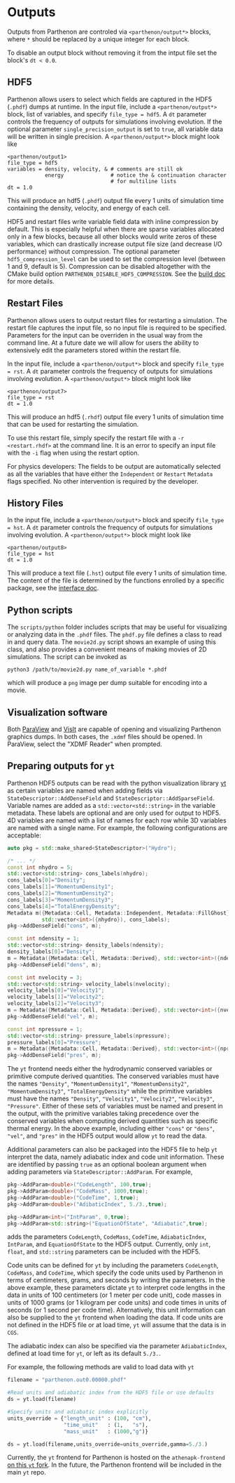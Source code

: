 # Outputs

Outputs from Parthenon are controled via `<parthenon/output*>` blocks, where `*` should be replaced by a unique integer for each block.

To disable an output block without removing it from the intput file set the block's `dt < 0.0`.

## HDF5

Parthenon allows users to select which fields are captured in the HDF5 (`.phdf`) dumps at
runtime.  In the input file, include a `<parthenon/output*>` block, list of variables, and
specify `file_type = hdf5`.  A `dt` parameter controls the frequency of outputs for
simulations involving evolution. If the optional parameter `single_precision_output` is set to
`true`, all variable data will be written in single precision.
A `<parthenon/output*>` block might look like
```
<parthenon/output1>
file_type = hdf5
variables = density, velocity, & # comments are still ok
            energy               # notice the & continuation character
                                 # for multiline lists
dt = 1.0
```
This will produce an hdf5 (`.phdf`) output file every 1 units of
simulation time containing the density, velocity, and energy of each
cell.

HDF5 and restart files write variable field data with inline compression by default. This is
especially helpful when there are sparse variables allocated only in a few blocks, because all other
blocks would write zeros of these variables, which can drastically increase output file size (and
decrease I/O performance) without compression. The optional parameter `hdf5_compression_level` can
be used to set the compression level (between 1 and 9, default is 5). Compression can be disabled
altogether with the CMake build option `PARTHENON_DISABLE_HDF5_COMPRESSION`. See the [build
doc](building.md) for more details.

## Restart Files

Parthenon allows users to output restart files for restarting a simulation.  The restart file captures the input file, so no input file is required to be specified.  Parameters for the input can be overriden in the usual way from the command line.  At a future date we will allow for users the ability to extensively edit the parameters stored within the restart file.

In the input file, include a `<parthenon/output*>` block and specify `file_type = rst`.  A `dt` parameter controls the frequency of outputs for simulations involving evolution. A `<parthenon/output*>` block might look like
```
<parthenon/output7>
file_type = rst
dt = 1.0
```
This will produce an hdf5 (`.rhdf`) output file every 1 units of
simulation time that can be used for restarting the simulation.

To use this restart file, simply specify the restart file with a `-r <restart.rhdf>` at the command line.  It is an error to specify an input file with the `-i` flag when using the restart option.

For physics developers: The fields to be output are automatically selected as all the variables that have either the `Independent` or `Restart` `Metadata` flags specified.  No other intervention is required by the developer.

## History Files

In the input file, include a `<parthenon/output*>` block and specify `file_type = hst`.  A `dt` parameter controls the frequency of outputs for simulations involving evolution. A `<parthenon/output*>` block might look like
```
<parthenon/output8>
file_type = hst
dt = 1.0
```
This will produce a text file (`.hst`) output file every 1 units of simulation time.
The content of the file is determined by the functions enrolled by a specific package,
see the [interface doc](interface/state.md#history-output).

## Python scripts

The `scripts/python` folder includes scripts that may be useful for visualizing or analyzing data in the `.phdf` files.  The `phdf.py` file defines a class to read in and query data.  The `movie2d.py` script shows an example of using this class, and also provides a convenient means of making movies of 2D simulations.  The script can be invoked as
```
python3 /path/to/movie2d.py name_of_variable *.phdf
```
which will produce a `png` image per dump suitable for encoding into a movie.

## Visualization software

Both [ParaView](https://www.paraview.org/) and [VisIt](https://wci.llnl.gov/simulation/computer-codes/visit/) are capable of opening and visualizing Parthenon graphics dumps.  In both cases, the `.xdmf` files should be opened.  In ParaView, select the "XDMF Reader" when prompted.

## Preparing outputs for `yt`

Parthenon HDF5 outputs can be read with the python visualization library
[yt](https://yt-project.org/) as certain variables are named when adding
fields via `StateDescriptor::AddDenseField` and `StateDescriptor::AddSparseField`.
Variable names are added as a
`std::vector<std::string>` in the variable metadata. These labels are
optional and are only used for output to HDF5. 4D variables are named with a
list of names for each row while 3D variables are named with a single name.
For example, the following configurations are acceptable:

```c++
auto pkg = std::make_shared<StateDescriptor>("Hydro");

/* ... */
const int nhydro = 5;
std::vector<std::string> cons_labels(nhydro);
cons_labels[0]="Density";
cons_labels[1]="MomentumDensity1";
cons_labels[2]="MomentumDensity2";
cons_labels[3]="MomentumDensity3";
cons_labels[4]="TotalEnergyDensity";
Metadata m({Metadata::Cell, Metadata::Independent, Metadata::FillGhost},
           std::vector<int>({nhydro}), cons_labels);
pkg->AddDenseField("cons", m);

const int ndensity = 1;
std::vector<std::string> density_labels(ndensity);
density_labels[0]="Density";
m = Metadata({Metadata::Cell, Metadata::Derived}, std::vector<int>({ndensity}), density_labels);
pkg->AddDenseField("dens", m);

const int nvelocity = 3;
std::vector<std::string> velocity_labels(nvelocity);
velocity_labels[0]="Velocity1";
velocity_labels[1]="Velocity2";
velocity_labels[2]="Velocity3";
m = Metadata({Metadata::Cell, Metadata::Derived}, std::vector<int>({nvelocity}), velocity_labels);
pkg->AddDenseField("vel", m);

const int npressure = 1;
std::vector<std::string> pressure_labels(npressure);
pressure_labels[0]="Pressure";
m = Metadata({Metadata::Cell, Metadata::Derived}, std::vector<int>({npressure}), pressure_labels);
pkg->AddDenseField("pres", m);
```

The `yt` frontend needs either the hydrodynamic conserved variables or
primitive compute derived quantities. The conserved variables must have the
names `"Density"`, `"MomentumDensity1"`, `"MomentumDensity2"`,
`"MomentumDensity3"`, `"TotalEnergyDensity"` while the primitive
variables must have the names `"Density"`, `"Velocity1"`,
`"Velocity2"`, `"Velocity3"`, `"Pressure"`. Either of these sets of
variables must be named and present in the output, with the primitive variables
taking precedence over the conserved variables when computing derived
quantities such as specific thermal energy. In the above example, including
either `"cons"` or `"dens"`, `"vel"`, and `"pres"` in the  HDF5
output would allow `yt` to read the data.

Additional parameters can also be packaged into the HDF5 file to help `yt`
interpret the data, namely adiabatic index and code unit information. These are
identified by passing `true` as an optional boolean argument when adding
parameters via `StateDescriptor::AddParam`. For example,
```c++
pkg->AddParam<double>("CodeLength", 100,true);
pkg->AddParam<double>("CodeMass", 1000,true);
pkg->AddParam<double>("CodeTime", 1,true);
pkg->AddParam<double>("AdibaticIndex", 5./3.,true);

pkg->AddParam<int>("IntParam", 0,true);
pkg->AddParam<std::string>("EquationOfState", "Adiabatic",true);
```
adds the parameters `CodeLength`, `CodeMass`, `CodeTime`,
`AdiabaticIndex`, `IntParam`, and `EquationOfState` to the HDF5
output. Currently, only `int`, `float`, and `std::string`
parameters can be included with the HDF5.

Code units can be defined for `yt` by including the parameters
`CodeLength`, `CodeMass`, and `CodeTime`, which specify the code
units used by Parthenon in terms of centimeters, grams, and seconds by writing
the parameters.  In the above example, these parameters dictate `yt` to
interpret code lengths in the data in units of 100 centimeters (or 1 meter per
code unit), code masses in units of 1000 grams (or 1 kilogram per code units)
and code times in units of seconds (or 1 second per code time).
Alternatively, this unit information can also be supplied to the `yt`
frontend when loading the data. If code units are not defined in the HDF5 file
or at load time, `yt` will assume that the data is in `CGS`.

The adiabatic index can also be specified via the parameter
`AdiabaticIndex`, defined at load time for `yt`, or left as its default
`5./3.`.

For example, the following methods are valid to load data with `yt`
```python
filename = "parthenon.out0.00000.phdf"

#Read units and adiabatic index from the HDF5 file or use defaults
ds = yt.load(filename)

#Specify units and adiabatic index explicitly
units_override = {"length_unit" : (100, "cm"),
                  "time_unit"   : (1,   "s"),
                  "mass_unit"   : (1000,"g")}

ds = yt.load(filename,units_override=units_override,gamma=5./3.)
```

Currently, the `yt` frontend for Parthenon is hosted on the
`athenapk-frontend` [on this `yt`
fork](https://github.com/forrestglines/yt/tree/athenapk-frontend). In the
future, the Parthenon frontend will be included in the main `yt` repo.
